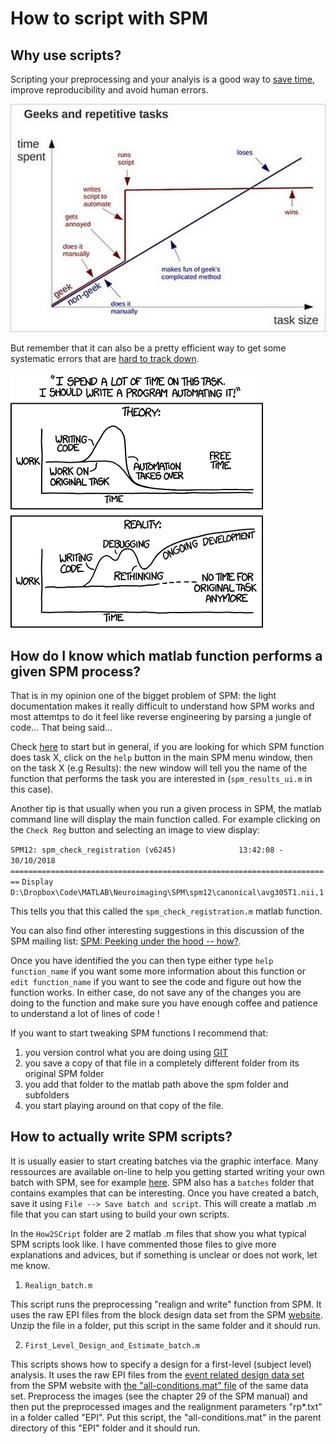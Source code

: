 ﻿# How to script with SPM

## Why use scripts?

Scripting your preprocessing and your analyis is a good way to [save time](https://external-preview.redd.it/xGS3CBRs2u3ujufXLZS6oCbB-9cCAFy_xuWxOFSjD4c.png?auto=webp&s=9a14526bbd5503dee65554baca74faa0b5681a64), improve reproducibility and avoid human errors. 

![](.statics/geek_VS_non-geek.jpg)

But remember that it can also be a pretty efficient way to get some systematic errors that are [hard to track down](http://xkcd.com/1319/).

![](.statics/automation.png)

## How do I know which matlab function performs a given SPM process?

That is in my opinion one of the bigget problem of SPM: the light documentation makes it really difficult to understand how SPM works and most attemtps to do it feel like reverse engineering by parsing a jungle of code... That being said...

Check [here](http://en.wikibooks.org/wiki/SPM/Programming_intro) to start but in general, if you are looking for which SPM function does task X, click on the `help` button in the main SPM menu window, then on the task X (e.g Results): the new window will tell you the name of the function that performs the task you are interested in (`spm_results_ui.m` in this case). 

Another tip is that usually when you run a given process in SPM, the matlab command line will display the main function called. For example clicking on the `Check Reg` button and selecting an image to view display:

`SPM12: spm_check_registration (v6245)              13:42:08 - 30/10/2018`
`========================================================================`
`Display D:\Dropbox\Code\MATLAB\Neuroimaging\SPM\spm12\canonical\avg305T1.nii,1`

This tells you that this called the `spm_check_registration.m` matlab function.

You can also find other interesting suggestions in this discussion of the SPM mailing list: [SPM: Peeking under the hood -- how?](https://www.jiscmail.ac.uk/cgi-bin/webadmin?A2=ind1803&L=spm&P=R58295&1=spm&9=A&J=on&d=No+Match%3BMatch%3BMatches&z=4).

Once you have identified the you can then type either type `help function_name` if you want some more information about this function or `edit function_name` if you want to see the code and figure out how the function works. In either case, do not save any of the changes you are doing to the function and make sure you have enough coffee and patience to understand a lot of lines of code !

If you want to start tweaking SPM functions I recommend that:
1. you version control what you are doing using [GIT](https://git-scm.com/)
1. you save a copy of that file in a completely different folder from its original SPM folder
1. you add that folder to the matlab path above the spm folder and subfolders
1. you start playing around on that copy of the file. 

## How to actually write SPM scripts?

It is usually easier to start creating batches via the graphic interface. Many ressources are available on-line to help you getting started writing your own batch with SPM, see for example [here](http://en.wikibooks.org/w/index.php?title=SPM/Batch&stable=0). SPM also has a `batches` folder that contains examples that can be interesting. Once you have created a batch, save it using `File --> Save batch and script`. This will create a matlab .m file that you can start using to build your own scripts.

In the `How2SCript` folder are 2 matlab .m files that show you what typical SPM scripts look like. I have commented those files to give more explanations and advices, but if something is unclear or does not work, let me know.

1. `Realign_batch.m`

This script runs the preprocessing "realign and write" function from SPM. It uses the raw EPI files from the block design data set from the SPM [website](ftp://ftp.fil.ion.ucl.ac.uk/spm/data/MoAEpilot/MoAEpilot.zip). Unzip the file in a folder, put this script in the same folder and it should run.

2. `First_Level_Design_and_Estimate_batch.m`

This scripts shows how to specify a design for a first-level (subject level) analysis. It uses the raw EPI files from the [event related design data set](ftp://ftp.fil.ion.ucl.ac.uk/spm/data/SPM00AdvEFMRI) from the SPM website with [the "all-conditions.mat" file](http://www.fil.ion.ucl.ac.uk/spm/data/face_rep/) of the same data set. Preprocess the images (see the chapter 29 of the SPM manual) and then put the preprocessed images and the realignment parameters "rp*.txt" in a folder called "EPI". Put this script, the "all-conditions.mat" in the parent directory of this "EPI" folder and it should run.